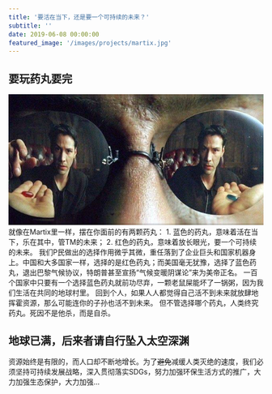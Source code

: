 ```yaml
---
title: '要活在当下，还是要一个可持续的未来？'
subtitle: ''
date: 2019-06-08 00:00:00
featured_image: '/images/projects/martix.jpg'
---
```

## 要玩药丸要完
<img src="/images/projects/martix.jpg">
就像在Martix里一样，摆在你面前的有两颗药丸：
1. 蓝色的药丸，意味着活在当下，乐在其中，管TM的未来；
2. 红色的药丸，意味着放长眼光，要一个可持续的未来。  
我们P民做出的选择作用微乎其微，重任落到了企业巨头和国家机器身上。中国和大多国家一样，选择的是红色药丸；而美国毫无犹豫，选择了蓝色药丸，退出巴黎气候协议，特朗普甚至宣扬“气候变暖阴谋论”来为美帝正名。  
一百个国家中只要有一个选择蓝色药丸就前功尽弃，一颗老鼠屎能坏了一锅粥，因为我们生活在共同的地球村里。  
回到个人，如果人人都觉得自己活不到未来就放肆地挥霍资源，那么可能连你的子孙也活不到未来。  
但不管选择哪个药丸，人类终究药丸。死因不是他杀，而是自杀。

## 地球已满，后来者请自行坠入太空深渊
资源始终是有限的，而人口却不断地增长。为了~~避免~~减缓人类灭绝的速度，我们必须坚持可持续发展战略，深入贯彻落实SDGs，努力加强环保生活方式的推广，大力加强生态保护，大力加强...
